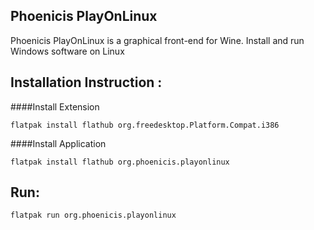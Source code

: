 
## Phoenicis PlayOnLinux

Phoenicis PlayOnLinux is a graphical front-end for Wine.
Install and run Windows software on Linux


## Installation Instruction :

####Install Extension
```
flatpak install flathub org.freedesktop.Platform.Compat.i386
```

####Install Application
```
flatpak install flathub org.phoenicis.playonlinux
```

## Run:
```
flatpak run org.phoenicis.playonlinux
```
